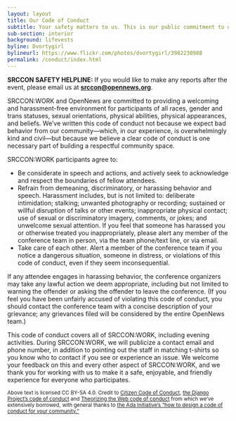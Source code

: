 ```yaml
---
layout: layout
title: Our Code of Conduct
subtitle: Your safety matters to us. This is our public commitment to doing all we can to ensure it.
sub-section: interior
background: lifevests
byline: Dvortygirl
bylineurl: https://www.flickr.com/photos/dvortygirl/3982230988
permalink: /conduct/index.html
---
```


<p class="safety"><b>SRCCON SAFETY HELPLINE:</b> If you would like to make any reports after the event, please email us at <b><a href="mailto:srccon@opennews.org">srccon@opennews.org</a></b>.</p>


SRCCON:WORK and OpenNews are committed to providing a welcoming and harassment-free environment for participants of all races, gender and trans statuses, sexual orientations, physical abilities, physical appearances, and beliefs. We’ve written this code of conduct not because we expect bad behavior from our community—which, in our experience, is overwhelmingly kind and civil—but because we believe a clear code of conduct is one necessary part of building a respectful community space.

SRCCON:WORK participants agree to:

- Be considerate in speech and actions, and actively seek to acknowledge and respect the boundaries of fellow attendees.
- Refrain from demeaning, discriminatory, or harassing behavior and speech. Harassment includes, but is not limited to: deliberate intimidation; stalking; unwanted photography or recording; sustained or willful disruption of talks or other events; inappropriate physical contact; use of sexual or discriminatory imagery, comments, or jokes; and unwelcome sexual attention. If you feel that someone has harassed you or otherwise treated you inappropriately, please alert any member of the conference team in person, via the team phone/text line, or via email.
- Take care of each other. Alert a member of the conference team if you notice a dangerous situation, someone in distress, or violations of this code of conduct, even if they seem inconsequential.

If any attendee engages in harassing behavior, the conference organizers may take any lawful action we deem appropriate, including but not limited to warning the offender or asking the offender to leave the conference. (If you feel you have been unfairly accused of violating this code of conduct, you should contact the conference team with a concise description of your grievance; any grievances filed will be considered by the entire OpenNews team.)

This code of conduct covers all of SRCCON:WORK, including evening activities. During SRCCON:WORK, we will publicize a contact email and phone number, in addition to pointing out the staff in matching t-shirts so you know who to contact if you see or experience an issue.
We welcome your feedback on this and every other aspect of SRCCON:WORK, and we thank you for working with us to make it a safe, enjoyable, and friendly experience for everyone who participates.

<div class="ruleabove"></div>

<small>Above text is licensed CC BY-SA 4.0. Credit to [Citizen Code of Conduct](http://citizencodeofconduct.org/), [the Django Project&rsquo;s code of conduct](https://www.djangoproject.com/conduct/) and [Theorizing the Web code of conduct](http://theorizingtheweb.tumblr.com/post/79357700249/anti-harassment-statement) from which we&rsquo;ve extensively borrowed, with general thanks to [the Ada Initiative&rsquo;s &ldquo;how to design a code of conduct for your community.&rdquo;](https://adainitiative.org/2014/02/howto-design-a-code-of-conduct-for-your-community/)</small>

